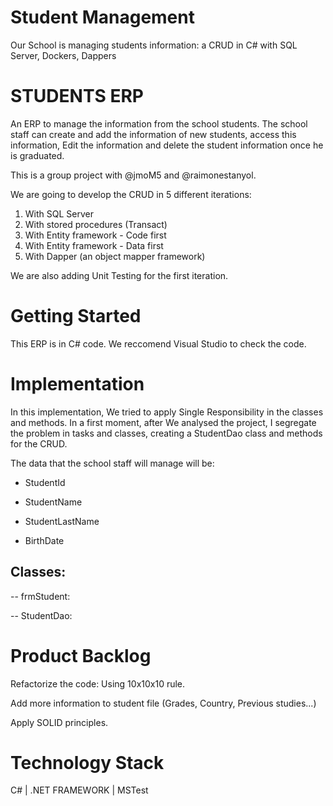 # Student Management
Our School is managing students information: a CRUD in C# with SQL Server, Dockers, Dappers

# STUDENTS ERP
An ERP to manage the information from the school students. The school staff can create and add the information of new students, access this information, Edit the information and delete the student information once he is graduated.

This is a group project with @jmoM5 and @raimonestanyol. 

We are going to develop the CRUD in 5 different iterations:
1) With SQL Server
2) With stored procedures (Transact)
3) With Entity framework - Code first
4) With Entity framework - Data first
5) With Dapper (an object mapper framework)

We are also adding Unit Testing for the first iteration.

# Getting Started
This ERP is in C# code. We reccomend Visual Studio to check the code.

# Implementation
In this implementation, We tried to apply Single Responsibility in the classes and methods. In a first moment, after We analysed the project, I segregate the problem in tasks and classes, creating a StudentDao class and methods for the CRUD.

The data that the school staff will manage will be:

- StudentId

- StudentName

- StudentLastName

- BirthDate

## Classes:

-- frmStudent:

-- StudentDao:


# Product Backlog
Refactorize the code: Using 10x10x10 rule.

Add more information to student file (Grades, Country, Previous studies...)

Apply SOLID principles.

# Technology Stack

C# | .NET FRAMEWORK | MSTest
